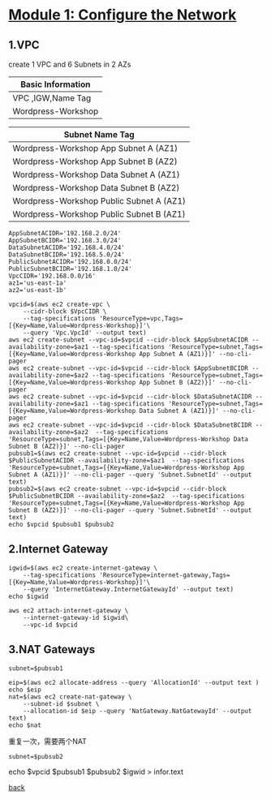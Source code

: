# [Module 1: Configure the Network](https://catalog.us-east-1.prod.workshops.aws/workshops/5ceb632a-c07f-44a5-a3bd-b8f616a631c0/en-US/introduction/lab1)
## 1.VPC
create 1 VPC and 6 Subnets in 2 AZs

| Basic Information|
| --- | 
| VPC ,IGW,Name Tag| 
| Wordpress-Workshop| 

| Subnet Name Tag|
| --- | 
|Wordpress-Workshop App Subnet A (AZ1)|
|Wordpress-Workshop App Subnet B (AZ2)|
|Wordpress-Workshop Data Subnet A (AZ1)|
|Wordpress-Workshop Data Subnet B (AZ2)|
|Wordpress-Workshop Public Subnet A (AZ1)|
|Wordpress-Workshop Public Subnet B (AZ1) |




```
AppSubnetACIDR='192.168.2.0/24'
AppSubnetBCIDR='192.168.3.0/24'
DataSubnetACIDR='192.168.4.0/24'
DataSubnetBCIDR='192.168.5.0/24'
PublicSubnetACIDR='192.168.0.0/24'
PublicSubnetBCIDR='192.168.1.0/24'
VpcCIDR='192.168.0.0/16'
az1='us-east-1a'
az2='us-east-1b'
```


```
vpcid=$(aws ec2 create-vpc \
    --cidr-block $VpcCIDR \
    --tag-specifications 'ResourceType=vpc,Tags=[{Key=Name,Value=Wordpress-Workshop}]'\
    --query 'Vpc.VpcId' --output text)
aws ec2 create-subnet --vpc-id=$vpcid --cidr-block $AppSubnetACIDR --availability-zone=$az1 --tag-specifications 'ResourceType=subnet,Tags=[{Key=Name,Value=Wordpress-Workshop App Subnet A (AZ1)}]' --no-cli-pager
aws ec2 create-subnet --vpc-id=$vpcid --cidr-block $AppSubnetBCIDR --availability-zone=$az2 --tag-specifications 'ResourceType=subnet,Tags=[{Key=Name,Value=Wordpress-Workshop App Subnet B (AZ2)}]' --no-cli-pager
aws ec2 create-subnet --vpc-id=$vpcid --cidr-block $DataSubnetACIDR --availability-zone=$az1 --tag-specifications 'ResourceType=subnet,Tags=[{Key=Name,Value=Wordpress-Workshop Data Subnet A (AZ1)}]' --no-cli-pager
aws ec2 create-subnet --vpc-id=$vpcid --cidr-block $DataSubnetBCIDR --availability-zone=$az2  --tag-specifications 'ResourceType=subnet,Tags=[{Key=Name,Value=Wordpress-Workshop Data Subnet B (AZ2)}]' --no-cli-pager
pubsub1=$(aws ec2 create-subnet --vpc-id=$vpcid --cidr-block $PublicSubnetACIDR --availability-zone=$az1  --tag-specifications 'ResourceType=subnet,Tags=[{Key=Name,Value=Wordpress-Workshop App Subnet A (AZ1)}]' --no-cli-pager --query 'Subnet.SubnetId' --output text)
pubsub2=$(aws ec2 create-subnet --vpc-id=$vpcid --cidr-block $PublicSubnetBCIDR --availability-zone=$az2  --tag-specifications 'ResourceType=subnet,Tags=[{Key=Name,Value=Wordpress-Workshop App Subnet B (AZ2)}]' --no-cli-pager --query 'Subnet.SubnetId' --output text)
echo $vpcid $pubsub1 $pubsub2
```
## 2.Internet Gateway
```
igwid=$(aws ec2 create-internet-gateway \
    --tag-specifications 'ResourceType=internet-gateway,Tags=[{Key=Name,Value=Wordpress-Workshop}]'\
    --query 'InternetGateway.InternetGatewayId' --output text)
echo $igwid

aws ec2 attach-internet-gateway \
    --internet-gateway-id $igwid\
    --vpc-id $vpcid 
```
## 3.NAT Gateways

```
subnet=$pubsub1
```
```
eip=$(aws ec2 allocate-address --query 'AllocationId' --output text )
echo $eip
nat=$(aws ec2 create-nat-gateway \
    --subnet-id $subnet \
    --allocation-id $eip --query 'NatGateway.NatGatewayId' --output text)
echo $nat
```
重复一次，需要两个NAT
```
subnet=$pubsub2
```
echo $vpcid $pubsub1 $pubsub2 $igwid > infor.text

[back](readme.md)
